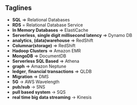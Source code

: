 ## Taglines

* **SQL** => Relational Databases
* **RDS** = Relational Database Service
* **In Memory Databases** => ElastiCache
* **Serverless**, **single digit millisecond latency** => Dynamo DB
* **analytics**, **(data)warehouse** => RedShift
* **Columnar(storage)** => RedShift
* **Hadoop Clusters** => Amazon EMR
* **MongoDB** => DocumentDB
* **Serverless SQL Based** => Athena
* **graph** => Amazon Neptune
* **ledger**, **financial transactions** => QLDB 
* **Migration** => DMS
* **5G** -> AWS Wavelength
* **pub/sub** -> SNS
* **pull based system** -> SQS
* **real time big data streaming** -> Kinesis